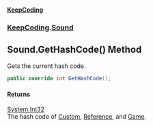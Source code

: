 #### [KeepCoding](index.md 'index')
### [KeepCoding](KeepCoding.md 'KeepCoding').[Sound](KeepCoding_Sound.md 'KeepCoding.Sound')
## Sound.GetHashCode() Method
Gets the current hash code.  
```csharp
public override int GetHashCode();
```
#### Returns
[System.Int32](https://docs.microsoft.com/en-us/dotnet/api/System.Int32 'System.Int32')  
The hash code of [Custom](KeepCoding_Sound_Custom.md 'KeepCoding.Sound.Custom'), [Reference](KeepCoding_Sound_Reference.md 'KeepCoding.Sound.Reference'), and [Game](KeepCoding_Sound_Game.md 'KeepCoding.Sound.Game').
